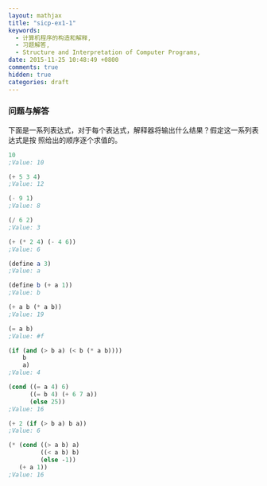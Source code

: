 ```yaml
---
layout: mathjax
title: "sicp-ex1-1"
keywords:
  - 计算机程序的构造和解释,
  - 习题解答,
  - Structure and Interpretation of Computer Programs,
date: 2015-11-25 10:48:49 +0800
comments: true
hidden: true
categories: draft
---
```


### 问题与解答

下面是一系列表达式，对于每个表达式，解释器将输出什么结果？假定这一系列表达式是按
照给出的顺序逐个求值的。

``` scheme
10
;Value: 10

(+ 5 3 4)
;Value: 12

(- 9 1)
;Value: 8

(/ 6 2)
;Value: 3

(+ (* 2 4) (- 4 6))
;Value: 6

(define a 3)
;Value: a

(define b (+ a 1))
;Value: b

(+ a b (* a b))
;Value: 19

(= a b)
;Value: #f

(if (and (> b a) (< b (* a b))))
    b
    a)
;Value: 4

(cond ((= a 4) 6)
      ((= b 4) (+ 6 7 a))
      (else 25))
;Value: 16

(+ 2 (if (> b a) b a))
;Value: 6

(* (cond ((> a b) a)
         ((< a b) b)
         (else -1))
   (+ a 1))
;Value: 16
```
